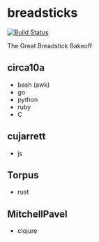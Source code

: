 # breadsticks

[![Build Status](https://travis-ci.com/Torpus/breadsticks.svg?branch=master)](https://travis-ci.com/Torpus/breadsticks)

The Great Breadstick Bakeoff

## circa10a

* bash (awk)
* go
* python
* ruby
* C

## cujarrett

* js

## Torpus

* rust

## MitchellPavel

* clojure
